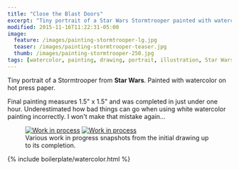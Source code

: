 ```yaml
---
title: "Close the Blast Doors"
excerpt: "Tiny portrait of a Star Wars Stormtrooper painted with watercolor on hot press paper."
modified: 2015-11-16T11:22:31-05:00
image: 
  feature: /images/painting-stormtrooper-lg.jpg
  teaser: /images/painting-stormtrooper-teaser.jpg
  thumb: /images/painting-stormtrooper-250.jpg
tags: [watercolor, painting, drawing, portrait, illustration, Star Wars]
---
```


Tiny portrait of a Stormtrooper from **Star Wars**. Painted with watercolor on hot press paper.

Final painting measures 1.5\" x 1.5\" and was completed in just under one hour. Underestimated how bad things can go when using white watercolor painting incorrectly. I won't make that mistake again...

<figure class="half">
  <a href="{{ site.url }}/images/painting-stormtrooper-process-1-lg.jpg"><img src="{{ site.url }}/images/painting-stormtrooper-process-1-600.jpg" alt="Work in process"></a>
  <a href="{{ site.url }}/images/painting-stormtrooper-process-2-lg.jpg"><img src="{{ site.url }}/images/painting-stormtrooper-process-2-600.jpg" alt="Work in process"></a>
  <figcaption>Various work in progress snapshots from the initial drawing up to its completion.</figcaption>
</figure>

{% include boilerplate/watercolor.html %}
